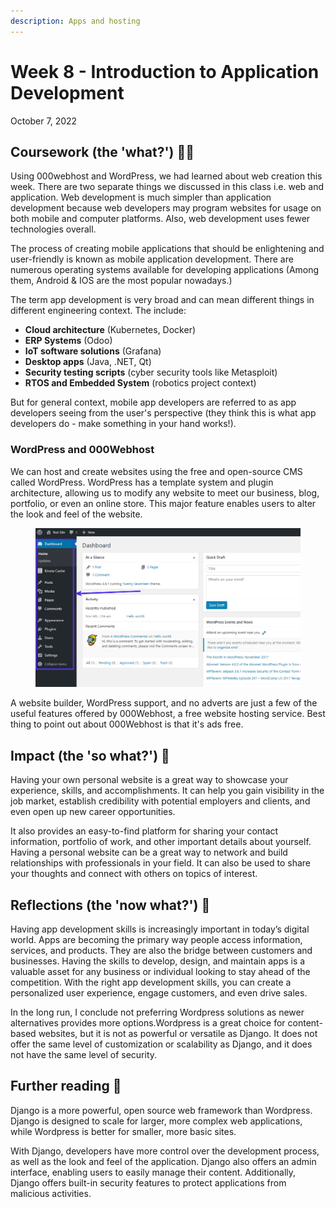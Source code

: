 ```yaml
---
description: Apps and hosting
---
```


# Week 8 - Introduction to Application Development

October 7, 2022

## Coursework (the 'what?') 🤷‍♂️

Using 000webhost and WordPress, we had learned about web creation this week. There are two separate things we discussed in this class i.e. web and application. Web development is much simpler than application development because web developers may program websites for usage on both mobile and computer platforms. Also, web development uses fewer technologies overall.

The process of creating mobile applications that should be enlightening and user-friendly is known as mobile application development. There are numerous operating systems available for developing applications (Among them, Android & IOS are the most popular nowadays.)

The term app development is very broad and can mean different things in different engineering context. The include:

* **Cloud architecture** (Kubernetes, Docker)
* **ERP Systems** (Odoo)
* **IoT software solutions** (Grafana)
* **Desktop apps** (Java, .NET, Qt)
* **Security testing scripts** (cyber security tools like Metasploit)
* **RTOS and Embedded System** (robotics project context)

But for general context, mobile app developers are referred to as app developers seeing from the user's perspective (they think this is what app developers do - make something in your hand works!).

### WordPress and 000Webhost

We can host and create websites using the free and open-source CMS called WordPress. WordPress has a template system and plugin architecture, allowing us to modify any website to meet our business, blog, portfolio, or even an online store. This major feature enables users to alter the look and feel of the website.

<figure><img src="../.gitbook/assets/image (1) (3) (1).png" alt=""><figcaption></figcaption></figure>



A website builder, WordPress support, and no adverts are just a few of the useful features offered by 000Webhost, a free website hosting service. Best thing to point out about 000Webhost is that it's ads free.

## Impact (the 'so what?') 🚀

Having your own personal website is a great way to showcase your experience, skills, and accomplishments. It can help you gain visibility in the job market, establish credibility with potential employers and clients, and even open up new career opportunities.

It also provides an easy-to-find platform for sharing your contact information, portfolio of work, and other important details about yourself. Having a personal website can be a great way to network and build relationships with professionals in your field. It can also be used to share your thoughts and connect with others on topics of interest.

## Reflections (the 'now what?') 🤔

Having app development skills is increasingly important in today’s digital world. Apps are becoming the primary way people access information, services, and products. They are also the bridge between customers and businesses. Having the skills to develop, design, and maintain apps is a valuable asset for any business or individual looking to stay ahead of the competition. With the right app development skills, you can create a personalized user experience, engage customers, and even drive sales.

In the long run, I conclude not preferring Wordpress solutions as newer alternatives provides more options.Wordpress is a great choice for content-based websites, but it is not as powerful or versatile as Django. It does not offer the same level of customization or scalability as Django, and it does not have the same level of security.

## Further reading 📄

Django is a more powerful, open source web framework than Wordpress. Django is designed to scale for larger, more complex web applications, while Wordpress is better for smaller, more basic sites.

With Django, developers have more control over the development process, as well as the look and feel of the application. Django also offers an admin interface, enabling users to easily manage their content. Additionally, Django offers built-in security features to protect applications from malicious activities.
